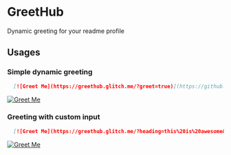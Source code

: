 # GreetHub
Dynamic greeting for your readme profile

## Usages

### Simple dynamic greeting

```md
  [![Greet Me](https://greethub.glitch.me/?greet=true)](https://github.com/Sandip124)  

```

[![Greet Me](https://greethub.glitch.me/?greet=true)](https://github.com/Sandip124)  

### Greeting with custom input

```md
  [![Greet Me](https://greethub.glitch.me/?heading=this%20is%20awesome&text=yes%20it%20is)](https://github.com/Sandip124)  

```

[![Greet Me](https://greethub.glitch.me/?heading=this%20is%20awesome&text=yes%20it%20is)](https://github.com/Sandip124)  

